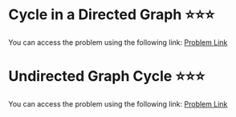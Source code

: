 # Cycle in a Directed Graph ⭐⭐⭐
You can access the problem using the following link: [Problem Link](https://www.geeksforgeeks.org/problems/detect-cycle-in-a-directed-graph/1)

# Undirected Graph Cycle ⭐⭐⭐
You can access the problem using the following link: [Problem Link](https://www.geeksforgeeks.org/problems/detect-cycle-in-an-undirected-graph/1)